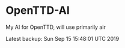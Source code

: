 # OpenTTD-AI
My AI for OpenTTD, will use primarily air

Latest backup: Sun Sep 15 15:48:01 UTC 2019
